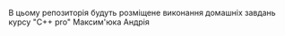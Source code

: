 В цьому репозиторія будуть розміщене виконання домашніх завдань курсу "С++ pro" Максим'юка Андрія	


